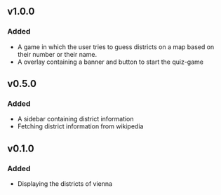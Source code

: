 ## v1.0.0

### Added

- A game in which the user tries to guess districts on a map based on their number or their name.
- A overlay containing a banner and button to start the quiz-game

## v0.5.0

### Added

- A sidebar containing district information
- Fetching district information from wikipedia

## v0.1.0

### Added

- Displaying the districts of vienna
